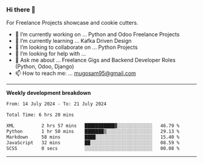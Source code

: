 ### Hi there 👋 



For Freelance Projects showcase and cookie cutters.

- 🔭 I’m currently working on ... Python and Odoo Freelance Projects
- 🌱 I’m currently learning ... Kafka Driven Design
- 👯 I’m looking to collaborate on ... Python Projects
- 🤔 I’m looking for help with ...
- 💬 Ask me about ... Freelance Gigs and Backend Developer Roles (Python, Odoo, Django)
- 📫 How to reach me: ... mugosam95@gmail.com
---------
**Weekly development breakdown**
<!--START_SECTION:waka-->

```txt
From: 14 July 2024 - To: 21 July 2024

Total Time: 6 hrs 20 mins

XML          2 hrs 57 mins   ███████████▓░░░░░░░░░░░░░   46.79 %
Python       1 hr 50 mins    ███████▒░░░░░░░░░░░░░░░░░   29.13 %
Markdown     58 mins         ████░░░░░░░░░░░░░░░░░░░░░   15.40 %
JavaScript   32 mins         ██░░░░░░░░░░░░░░░░░░░░░░░   08.59 %
SCSS         0 secs          ░░░░░░░░░░░░░░░░░░░░░░░░░   00.08 %
```

<!--END_SECTION:waka-->

----------


